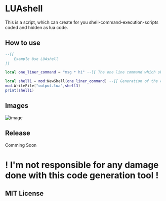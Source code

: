 # LUAshell
This is a script, which can create for you shell-command-execution-scripts coded and hidden as lua code.

## How to use

```lua
--[[
    Example Use LUAshell
]]

local one_liner_command = "msg * hi" --[[ The one line command which should be executed ]]

local shell1 = mod:NewShell(one_liner_command) --[[ Generation of the code in lua ]]
mod.WriteFile("output.lua",shell1)
print(shell1)
```

## Images
![image](https://user-images.githubusercontent.com/72315013/204155178-33f102c4-783d-4442-99a9-14b77806bee3.png)

## Release
Comming Soon


# ! I'm not responsible for any damage done with this code generation tool !
## MIT License

